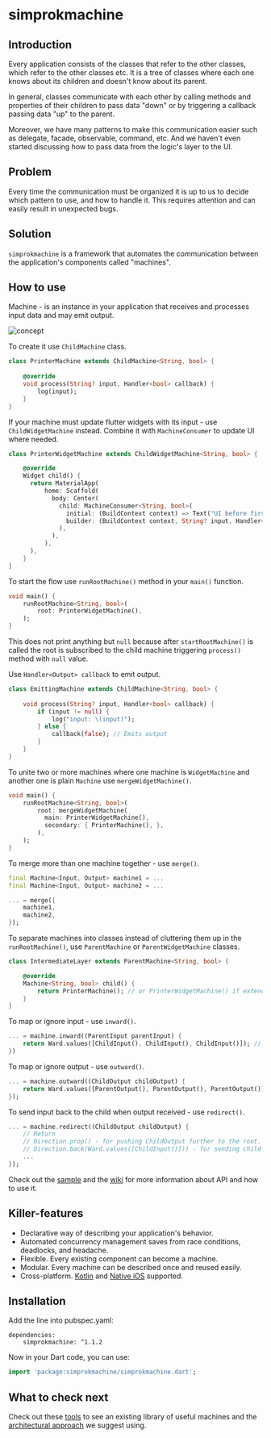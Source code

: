 # simprokmachine

## Introduction
 
Every application consists of the classes that refer to the other classes, which refer to the other classes etc. It is a tree of classes where each one knows about its children and doesn't know about its parent.

In general, classes communicate with each other by calling methods and properties of their children to pass data "down" or by triggering a callback passing data "up" to the parent.

Moreover, we have many patterns to make this communication easier such as delegate, facade, observable, command, etc. And we haven't even started discussing how to pass data from the logic's layer to the UI.

## Problem

Every time the communication must be organized it is up to us to decide which pattern to use, and how to handle it. This requires attention and can easily result in unexpected bugs.

## Solution

```simprokmachine``` is a framework that automates the communication between the application's components called "machines".

## How to use

Machine - is an instance in your application that receives and processes input data and may emit output.

![concept](https://github.com/simprok-dev/simprokmachine-flutter/blob/main/images/simprokmachine.drawio.png)

To create it use ```ChildMachine``` class.

```Dart
class PrinterMachine extends ChildMachine<String, bool> {
    
    @override
    void process(String? input, Handler<bool> callback) {
        log(input);
    }
}
```

If your machine must update flutter widgets with its input - use ```ChildWidgetMachine``` instead. Combine it with ```MachineConsumer``` to update UI where needed.

```Dart
class PrinterWidgetMachine extends ChildWidgetMachine<String, bool> {

    @override
    Widget child() {
      return MaterialApp( 
          home: Scaffold(
            body: Center(
              child: MachineConsumer<String, bool>(
                initial: (BuildContext context) => Text("UI before first input was received"),
                builder: (BuildContext context, String? input, Handler<bool> callback) => Text("UI when input received: $input")
              ),
            ),
          ),
      ),
    }
}
```


To start the flow use ```runRootMachine()``` method in your ```main()``` function.

```Dart
void main() {
    runRootMachine<String, bool>(
        root: PrinterWidgetMachine(),
    );
}
```

This does not print anything but ```null``` because after ```startRootMachine()``` is called the root is subscribed to the child machine triggering ```process()``` method with ```null``` value.

Use ```Handler<Output> callback``` to emit output. 

```Dart
class EmittingMachine extends ChildMachine<String, bool> {
    
    void process(String? input, Handler<bool> callback) {
        if (input != null) { 
            log("input: \(input)");
        } else {
            callback(false); // Emits output
        }
    }
}
```

To unite two or more machines where one machine is ```WidgetMachine``` and another one is plain ```Machine``` use ```mergeWidgetMachine()```.

```Dart
void main() {
    runRootMachine<String, bool>(
        root: mergeWidgetMachine(
          main: PrinterWidgetMachine(),
          secondary: { PrinterMachine(), },
        ), 
    );
}
```

To merge more than one machine together - use ```merge()```.

```Dart
final Machine<Input, Output> machine1 = ...
final Machine<Input, Output> machine2 = ...

... = merge({
    machine1,
    machine2,
});
```

To separate machines into classes instead of cluttering them up in the ```runRootMachine()```, use ```ParentMachine``` or ```ParentWidgetMachine``` classes.

```Dart
class IntermediateLayer extends ParentMachine<String, bool> {

    @override
    Machine<String, bool> child() {
        return PrinterMachine(); // or PrinterWidgetMachine() if extends ParentWidgetMachine
    }
}
```


To map or ignore input - use ```inward()```.

```Dart
... = machine.inward((ParentInput parentInput) {
    return Ward.values([ChildInput(), ChildInput(), ChildInput()]); // pass zero, one or more outputs.
})
```


To map or ignore output - use ```outward()```. 

```Dart
... = machine.outward((ChildOutput childOutput) {
    return Ward.values([ParentOutput(), ParentOutput(), ParentOutput()]); // pass zero, one or more outputs.
});
```

To send input back to the child when output received - use ```redirect()```.

```Dart
... = machine.redirect((ChildOutput childOutput) { 
    // Return 
    // Direction.prop() - for pushing ChildOutput further to the root.
    // Direction.back(Ward.values([ChildInput()])) - for sending child inputs back to the child.
    ...
});
```

Check out the [sample](https://github.com/simprok-dev/simprokmachine-flutter/tree/main/sample) and the [wiki](https://github.com/simprok-dev/simprokmachine-flutter/wiki) for more information about API and how to use it.


## Killer-features

- Declarative way of describing your application's behavior.
- Automated concurrency management saves from race conditions, deadlocks, and headache.
- Flexible. Every existing component can become a machine.
- Modular. Every machine can be described once and reused easily.
- Cross-platform. [Kotlin](https://github.com/simprok-dev/simprokmachine-kotlin) and [Native iOS](https://github.com/simprok-dev/simprokmachine-ios) supported.


## Installation

Add the line into pubspec.yaml:

```
dependencies:
    simprokmachine: ^1.1.2
```

Now in your Dart code, you can use:


```Dart
import 'package:simprokmachine/simprokmachine.dart';
```

## What to check next

Check out these [tools](https://github.com/simprok-dev/simproktools-flutter) to see an existing library of useful machines and the [architectural approach](https://github.com/simprok-dev/simprokcore-flutter) we suggest using.

